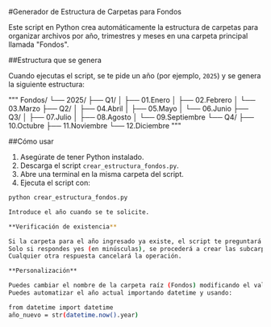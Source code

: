 #Generador de Estructura de Carpetas para Fondos

Este script en Python crea automáticamente la estructura de carpetas para organizar archivos por año, trimestres y meses en una carpeta principal llamada "Fondos".

##Estructura que se genera

Cuando ejecutas el script, se te pide un año (por ejemplo, `2025`) y se genera la siguiente estructura:

"""
Fondos/
└── 2025/
├── Q1/
│ ├── 01.Enero
│ ├── 02.Febrero
│ └── 03.Marzo
├── Q2/
│ ├── 04.Abril
│ ├── 05.Mayo
│ └── 06.Junio
├── Q3/
│ ├── 07.Julio
│ ├── 08.Agosto
│ └── 09.Septiembre
└── Q4/
├── 10.Octubre
├── 11.Noviembre
└── 12.Diciembre
"""

##Cómo usar

1. Asegúrate de tener Python instalado.
2. Descarga el script `crear_estructura_fondos.py`.
3. Abre una terminal en la misma carpeta del script.
4. Ejecuta el script con:

```bash
python crear_estructura_fondos.py

Introduce el año cuando se te solicite.

**Verificación de existencia**

Si la carpeta para el año ingresado ya existe, el script te preguntará si deseas continuar.
Solo si respondes yes (en minúsculas), se procederá a crear las subcarpetas que falten.
Cualquier otra respuesta cancelará la operación.

**Personalización**

Puedes cambiar el nombre de la carpeta raíz (Fondos) modificando el valor de ruta_base en el script.
Puedes automatizar el año actual importando datetime y usando:

from datetime import datetime
año_nuevo = str(datetime.now().year)

